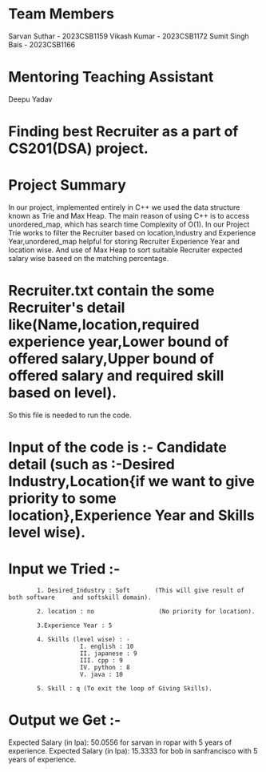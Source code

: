 # Team Members
Sarvan Suthar - 2023CSB1159
Vikash Kumar - 2023CSB1172
Sumit Singh Bais - 2023CSB1166

# Mentoring Teaching Assistant
Deepu Yadav

# Finding best Recruiter as a part of CS201(DSA) project.

# Project Summary
In our project, implemented entirely in C++ we used the data structure known as Trie and Max Heap.
The main reason of using C++ is to access unordered_map, which has search time Complexity of O(1).
In our Project Trie works to filter the Recruiter based on location,Industry and Experience Year,unordered_map helpful for storing Recruiter Experience Year and location wise.
And use of Max Heap to sort suitable Recruiter expected salary wise baseed on the matching percentage.


# Recruiter.txt contain the some Recruiter's detail like(Name,location,required experience year,Lower bound of offered salary,Upper bound of offered salary and required skill based on level).
So this file is needed to run the code.

# Input of the code is :- Candidate detail (such as :-Desired Industry,Location{if we want to give priority to some location},Experience Year and Skills level wise).

# Input we Tried :-
            1. Desired_Industry : Soft       (This will give result of both software     and softskill domain).

            2. location : no                  (No priority for location).

            3.Experience Year : 5

            4. Skills (level wise) : -
                        I. english : 10
                        II. japanese : 9
                        III. cpp : 9
                        IV. python : 8
                        V. java : 10

            5. Skill : q (To exit the loop of Giving Skills).

# Output we Get :- 

Expected Salary (in lpa): 50.0556 for sarvan in ropar with 5 years of experience.
Expected Salary (in lpa): 15.3333 for bob in sanfrancisco with 5 years of experience.
